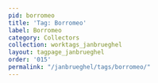 ```yaml
---
pid: borromeo
title: 'Tag: Borromeo'
label: Borromeo
category: Collectors
collection: worktags_janbrueghel
layout: tagpage_janbrueghel
order: '015'
permalink: "/janbrueghel/tags/borromeo/"
---
```


